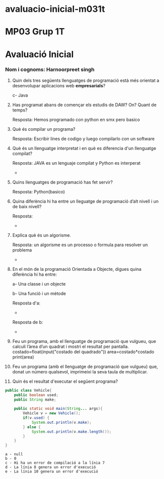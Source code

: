 # avaluacio-inicial-m031t

# MP03 Grup 1T
# Avaluació Inicial

### Nom i cognoms: Harnoorpreet singh 

1. Quin dels tres següents llenguatges de programació està més orientat a desenvolupar aplicacions web **empresarials**?

    c- Java 

2. Has programat abans de començar els estudis de DAW? On? Quant de temps?

    Resposta: Hemos programado con python en smx pero basico 
    


3. Què és compilar un programa?

    Resposta: Escribir lines de codigo y luego compilarlo con un software
    

4. Què és un llenguatge interpretat i en què es diferencia d'un llenguatge compilat?

    Resposta: JAVA es un lenguaje compilat y Python es interperat 


    -

5. Quins llenguatges de programació has fet servir?

    Resposta: Python(basico) 


6. Quina diferència hi ha entre un lleguatge de programació d’alt nivell i un de baix nivell?

    Resposta: 


    -

7. Explica què és un algorisme.

    Resposta: un algorisme es un processo o formula para resolver un problema 


    -

8. En el món de la programació Orientada a Objecte, digues quina diferència hi ha entre:

    a- Una classe i un objecte

    b- Una funció i un mètode
    
    
    Resposta d'a:


    -

    Resposta de b:


    -

9. Feu un programa, amb el llenguatge de programació que vulgueu, que calculi l’àrea d’un quadrat i mostri el resultat per pantalla.
    costado=float(input("costado del quadrado"))
    area=costado*costado
    print(area)

9. Feu un programa (amb el llenguatge de programació que vulgueu) que, donat un número qualsevol, imprimeixi la seva taula de multiplicar.

    

10. Quin és el resultat d'executar el següent programa?

```java
public class Vehicle{
    public boolean used;
    public String make;
    
    public static void main(String... args){
        Vehicle v = new Vehicle();
        if(v.used) {
            System.out.println(v.make);
        } else {
            System.out.println(v.make.length());
        }
    }
}
```

    a - null
    b - 0
    c - Hi ha un error de compilació a la línia 7
    d - La línia 8 genera un error d'execució
    e - La línia 10 genera un error d'execució
